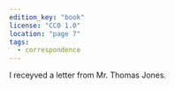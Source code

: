```yaml
---
edition_key: "book"
license: "CC0 1.0"
location: "page 7"
tags:
  - correspondence
---
```

I receyved a letter from
Mr. Thomas Jones.
